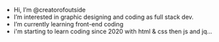 - Hi, I’m @creatorofoutside
- I’m interested in graphic designing and coding as full stack dev. 
- I’m currently learning front-end coding
- i'm starting to learn coding since 2020 with html & css then js and jq...

<!---
creatorofoutside/creatorofoutside is a ✨ special ✨ repository because its `README.md` (this file) appears on your GitHub profile.
You can click the Preview link to take a look at your changes.
--->
